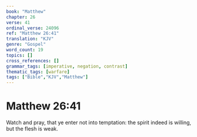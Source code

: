 ```yaml
---
book: "Matthew"
chapter: 26
verse: 41
ordinal_verse: 24096
ref: "Matthew 26:41"
translation: "KJV"
genre: "Gospel"
word_count: 19
topics: []
cross_references: []
grammar_tags: [imperative, negation, contrast]
thematic_tags: [warfare]
tags: ["Bible","KJV","Matthew"]
---
```


# Matthew 26:41

Watch and pray, that ye enter not into temptation: the spirit indeed is willing, but the flesh is weak.
